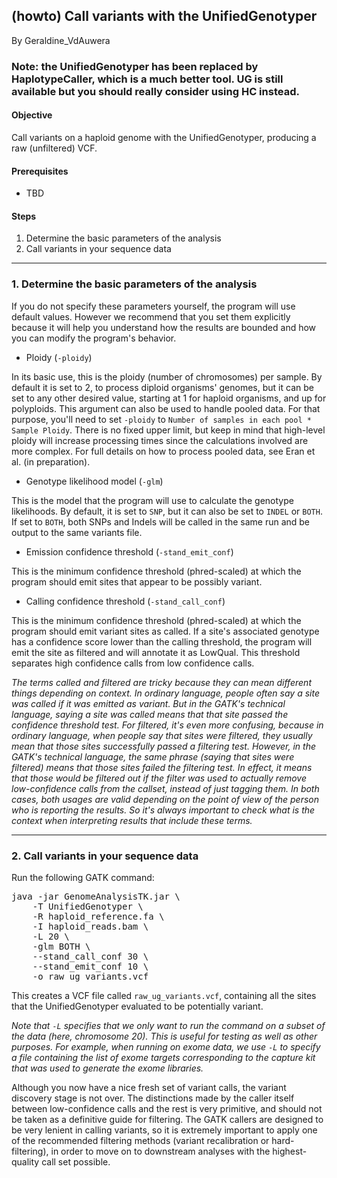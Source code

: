 ## (howto) Call variants with the UnifiedGenotyper

By Geraldine_VdAuwera

<h3>Note: the UnifiedGenotyper has been replaced by HaplotypeCaller, which is a much better tool. UG is still available but you should really consider using HC instead.</h3>

<h4>Objective</h4>

<p>Call variants on a haploid genome with the UnifiedGenotyper, producing a raw (unfiltered) VCF.</p>

<h4>Prerequisites</h4>

<ul><li>TBD</li>
</ul><h4>Steps</h4>

<ol><li>Determine the basic parameters of the analysis</li>
<li>Call variants in your sequence data</li>
</ol><hr></hr><h3>1. Determine the basic parameters of the analysis</h3>

<p>If you do not specify these parameters yourself, the program will use default values. However we recommend that you set them explicitly because it will help you understand how the results are bounded and how you can modify the program's behavior.</p>

<ul><li>Ploidy (<code class="code codeInline" spellcheck="false">-ploidy</code>)</li>
</ul><p>In its basic use, this is the ploidy (number of chromosomes) per sample. By default it is set to 2, to process diploid organisms' genomes, but it can be set to any other desired value, starting at 1 for haploid organisms, and up for polyploids. This argument can also be used to handle pooled data. For that purpose, you'll need to set <code class="code codeInline" spellcheck="false">-ploidy</code> to <code class="code codeInline" spellcheck="false">Number of samples in each pool * Sample Ploidy</code>. There is no fixed upper limit, but keep in mind that high-level ploidy will increase processing times since the calculations involved are more complex. For full details on how to process pooled data, see Eran et al. (in preparation).</p>

<ul><li>Genotype likelihood model (<code class="code codeInline" spellcheck="false">-glm</code>)</li>
</ul><p>This is the model that the program will use to calculate the genotype likelihoods. By default, it is set to <code class="code codeInline" spellcheck="false">SNP</code>, but it can also be set to <code class="code codeInline" spellcheck="false">INDEL</code> or <code class="code codeInline" spellcheck="false">BOTH</code>. If set to <code class="code codeInline" spellcheck="false">BOTH</code>, both SNPs and Indels will be called in the same run and be output to the same variants file.</p>

<ul><li>Emission confidence threshold (<code class="code codeInline" spellcheck="false">-stand_emit_conf</code>)</li>
</ul><p>This is the minimum confidence threshold (phred-scaled) at which the program should emit sites that appear to be possibly variant.</p>

<ul><li>Calling confidence threshold (<code class="code codeInline" spellcheck="false">-stand_call_conf</code>)</li>
</ul><p>This is the minimum confidence threshold (phred-scaled) at which the program should emit variant sites as called. If a site's associated genotype has a confidence score lower than the calling threshold, the program will emit the site as filtered and will annotate it as LowQual. This threshold separates high confidence calls from low confidence calls.</p>

<p><em>The terms called and filtered are tricky because they can mean different things depending on context. In ordinary language, people often say a site was called if it was emitted as variant. But in the GATK's technical language, saying a site was called means that that site passed the confidence threshold test. For filtered, it's even more confusing, because in ordinary language, when people say that sites were filtered, they usually mean that those sites successfully passed a filtering test. However, in the GATK's technical language, the same phrase (saying that sites were filtered) means that those sites failed the filtering test. In effect, it means that those would be filtered out if the filter was used to actually remove low-confidence calls from the callset, instead of just tagging them. In both cases, both usages are valid depending on the point of view of the person who is reporting the results. So it's always important to check what is the context when interpreting results that include these terms.</em></p>

<hr></hr><h3>2. Call variants in your sequence data</h3>

<p>Run the following GATK command:</p>

<pre class="code codeBlock" spellcheck="false">java -jar GenomeAnalysisTK.jar \ 
    -T UnifiedGenotyper \ 
    -R haploid_reference.fa \ 
    -I haploid_reads.bam \ 
    -L 20 \ 
    -glm BOTH \ 
    --stand_call_conf 30 \ 
    --stand_emit_conf 10 \ 
    -o raw_ug_variants.vcf 
</pre>

<p>This creates a VCF file called <code class="code codeInline" spellcheck="false">raw_ug_variants.vcf</code>, containing all the sites that the UnifiedGenotyper evaluated to be potentially variant.</p>

<p><em>Note that <code class="code codeInline" spellcheck="false">-L</code> specifies that we only want to run the command on a subset of the data (here, chromosome 20). This is useful for testing as well as other purposes. For example, when running on exome data, we use <code class="code codeInline" spellcheck="false">-L</code> to specify a file containing the list of exome targets corresponding to the capture kit that was used to generate the exome libraries.</em></p>

<p>Although you now have a nice fresh set of variant calls, the variant discovery stage is not over. The distinctions made by the caller itself between low-confidence calls and the rest is very primitive, and should not be taken as a definitive guide for filtering. The GATK callers are designed to be very lenient in calling variants, so it is extremely important to apply one of the recommended filtering methods (variant recalibration or hard-filtering), in order to move on to downstream analyses with the highest-quality call set possible.</p>
